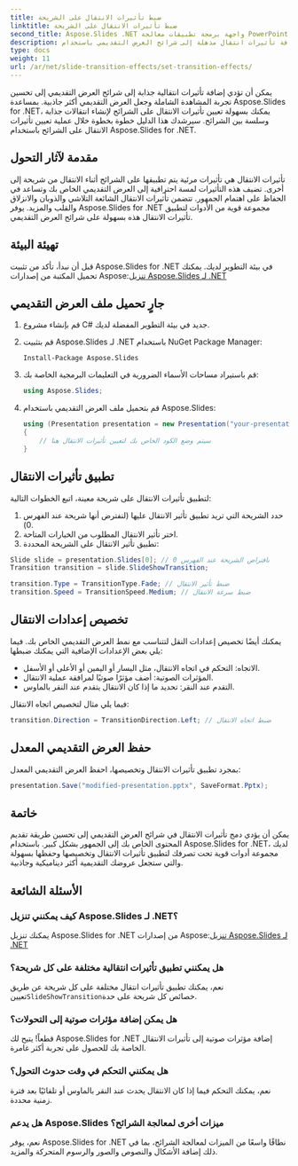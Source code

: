 ```yaml
---
title: ضبط تأثيرات الانتقال على الشريحة
linktitle: ضبط تأثيرات الانتقال على الشريحة
second_title: Aspose.Slides .NET واجهة برمجة تطبيقات معالجة PowerPoint
description: تعرف على كيفية إضافة تأثيرات انتقال مذهلة إلى شرائح العرض التقديمي باستخدام Aspose.Slides for .NET. دليل خطوة بخطوة مع أمثلة التعليمات البرمجية. ارفع مستوى عروضك التقديمية اليوم!
type: docs
weight: 11
url: /ar/net/slide-transition-effects/set-transition-effects/
---
```

يمكن أن تؤدي إضافة تأثيرات انتقالية جذابة إلى شرائح العرض التقديمي إلى تحسين تجربة المشاهدة الشاملة وجعل العرض التقديمي أكثر جاذبية. بمساعدة Aspose.Slides for .NET، يمكنك بسهولة تعيين تأثيرات الانتقال على الشرائح لإنشاء انتقالات جذابة وسلسة بين الشرائح. سيرشدك هذا الدليل خطوة بخطوة خلال عملية تعيين تأثيرات الانتقال على الشرائح باستخدام Aspose.Slides for .NET.

## مقدمة لآثار التحول

تأثيرات الانتقال هي تأثيرات مرئية يتم تطبيقها على الشرائح أثناء الانتقال من شريحة إلى أخرى. تضيف هذه التأثيرات لمسة احترافية إلى العرض التقديمي الخاص بك وتساعد في الحفاظ على اهتمام الجمهور. تتضمن تأثيرات الانتقال الشائعة التلاشي والذوبان والانزلاق والقلب والمزيد. يوفر Aspose.Slides for .NET مجموعة قوية من الأدوات لتطبيق تأثيرات الانتقال هذه بسهولة على شرائح العرض التقديمي.

## تهيئة البيئة

قبل أن نبدأ، تأكد من تثبيت Aspose.Slides for .NET في بيئة التطوير لديك. يمكنك تحميل المكتبة من إصدارات Aspose:[تنزيل Aspose.Slides لـ .NET](https://releases.aspose.com/slides/net/)

## جارٍ تحميل ملف العرض التقديمي

1. قم بإنشاء مشروع C# جديد في بيئة التطوير المفضلة لديك.
2. قم بتثبيت Aspose.Slides لـ .NET باستخدام NuGet Package Manager:
   ```
   Install-Package Aspose.Slides
   ```

3. قم باستيراد مساحات الأسماء الضرورية في التعليمات البرمجية الخاصة بك:
   ```csharp
   using Aspose.Slides;
   ```

4. قم بتحميل ملف العرض التقديمي باستخدام Aspose.Slides:
   ```csharp
   using (Presentation presentation = new Presentation("your-presentation.pptx"))
   {
       // سيتم وضع الكود الخاص بك لتعيين تأثيرات الانتقال هنا
   }
   ```

## تطبيق تأثيرات الانتقال

لتطبيق تأثيرات الانتقال على شريحة معينة، اتبع الخطوات التالية:

1. حدد الشريحة التي تريد تطبيق تأثير الانتقال عليها (لنفترض أنها شريحة عند الفهرس 0).
2. اختر تأثير الانتقال المطلوب من الخيارات المتاحة.
3. تطبيق تأثير الانتقال على الشريحة المحددة:

```csharp
Slide slide = presentation.Slides[0]; // بافتراض الشريحة عند الفهرس 0
Transition transition = slide.SlideShowTransition;

transition.Type = TransitionType.Fade; // ضبط تأثير الانتقال
transition.Speed = TransitionSpeed.Medium; // ضبط سرعة الانتقال
```

## تخصيص إعدادات الانتقال

يمكنك أيضًا تخصيص إعدادات النقل لتتناسب مع نمط العرض التقديمي الخاص بك. فيما يلي بعض الإعدادات الإضافية التي يمكنك ضبطها:

- الاتجاه: التحكم في اتجاه الانتقال، مثل اليسار أو اليمين أو الأعلى أو الأسفل.
- المؤثرات الصوتية: أضف مؤثرًا صوتيًا لمرافقة عملية الانتقال.
- التقدم عند النقر: تحديد ما إذا كان الانتقال يتقدم عند النقر بالماوس.

فيما يلي مثال لتخصيص اتجاه الانتقال:

```csharp
transition.Direction = TransitionDirection.Left; // ضبط اتجاه الانتقال
```

## حفظ العرض التقديمي المعدل

بمجرد تطبيق تأثيرات الانتقال وتخصيصها، احفظ العرض التقديمي المعدل:

```csharp
presentation.Save("modified-presentation.pptx", SaveFormat.Pptx);
```

## خاتمة

يمكن أن يؤدي دمج تأثيرات الانتقال في شرائح العرض التقديمي إلى تحسين طريقة تقديم المحتوى الخاص بك إلى الجمهور بشكل كبير. باستخدام Aspose.Slides for .NET، لديك مجموعة أدوات قوية تحت تصرفك لتطبيق تأثيرات الانتقال وتخصيصها وحفظها بسهولة والتي ستجعل عروضك التقديمية أكثر ديناميكية وجاذبية.

## الأسئلة الشائعة

### كيف يمكنني تنزيل Aspose.Slides لـ .NET؟

 يمكنك تنزيل Aspose.Slides for .NET من إصدارات Aspose:[تنزيل Aspose.Slides لـ .NET](https://releases.aspose.com/slides/net/)

### هل يمكنني تطبيق تأثيرات انتقالية مختلفة على كل شريحة؟

 نعم، يمكنك تطبيق تأثيرات انتقال مختلفة على كل شريحة عن طريق تعيين`SlideShowTransition`خصائص كل شريحة على حدة.

### هل يمكن إضافة مؤثرات صوتية إلى التحولات؟

قطعاً! يتيح لك Aspose.Slides for .NET إضافة مؤثرات صوتية إلى تأثيرات الانتقال الخاصة بك للحصول على تجربة أكثر غامرة.

### هل يمكنني التحكم في وقت حدوث التحول؟

نعم، يمكنك التحكم فيما إذا كان الانتقال يحدث عند النقر بالماوس أو تلقائيًا بعد فترة زمنية محددة.

### هل يدعم Aspose.Slides ميزات أخرى لمعالجة الشرائح؟

نعم، يوفر Aspose.Slides for .NET نطاقًا واسعًا من الميزات لمعالجة الشرائح، بما في ذلك إضافة الأشكال والنصوص والصور والرسوم المتحركة والمزيد.
